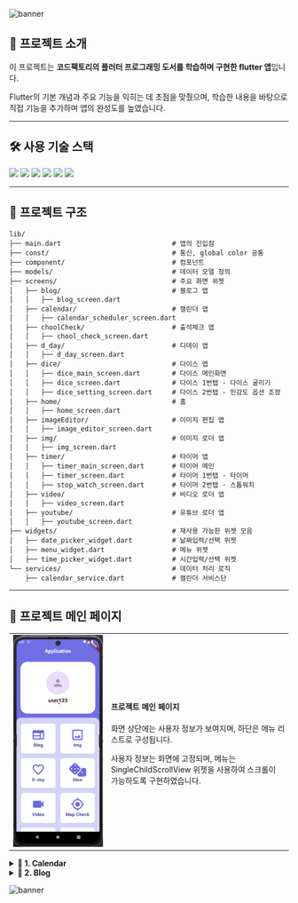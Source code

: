 ![banner](https://capsule-render.vercel.app/api?type=waving&color=0:fd947f,100:fa72e2&height=220&text=My%20Flutter%20Project&fontSize=50&fontColor=fff&section=header)

## 📌 프로젝트 소개
이 프로젝트는 **코드팩토리의 플러터 프로그래밍 도서를 학습하며 구현한 flutter 앱**입니다.

Flutter의 기본 개념과 주요 기능을 익히는 데 초점을 맞췄으며, 학습한 내용을 바탕으로 직접 기능을 추가하며 앱의 완성도를 높였습니다.

---

## 🛠 사용 기술 스택
<span>
<img src="https://img.shields.io/badge/dart-0175C2?style=flat&logo=dart&logoColor=white"/>
<img src="https://img.shields.io/badge/Flutter-02569B?style=flat&logo=flutter&logoColor=white"/>
<img src="https://img.shields.io/badge/Node.js-339933?style=flat&logo=nodedotjs&logoColor=white"/>
<img src="https://img.shields.io/badge/Json-000000?style=flat&logo=json&logoColor=white"/>
<img src="https://img.shields.io/badge/MySQL-4479A1?style=flat&logo=mysql&logoColor=white"/>
<img src="https://img.shields.io/badge/Spring%20boot-6DB33F?style=flat&logo=springboot&logoColor=white"/>
</span>

---
## 📂 프로젝트 구조
```
lib/
├── main.dart                            # 앱의 진입점
├── const/                               # 통신, global color 공통
├── component/                           # 컴포넌트
├── models/                              # 데이터 모델 정의
├── screens/                             # 주요 화면 위젯
│   ├── blog/                            # 블로그 앱
│   │   ├── blog_screen.dart             
│   ├── calendar/                        # 캘린더 앱
│   │   ├── calendar_scheduler_screen.dart
│   ├── choolCheck/                      # 출석체크 앱
│   │   ├── chool_check_screen.dart
│   ├── d_day/                           # 디데이 앱
│   │   ├── d_day_screen.dart
│   ├── dice/                            # 다이스 앱
│   │   ├── dice_main_screen.dart        # 다이스 메인화면
│   │   ├── dice_screen.dart             # 다이스 1번탭 - 다이스 굴리기
│   │   ├── dice_setting_screen.dart     # 다이스 2번탭 - 민감도 옵션 조정
│   ├── home/                            # 홈
│   │   ├── home_screen.dart
│   ├── imageEditor/                     # 이미지 편집 앱
│   │   ├── image_editor_screen.dart
│   ├── img/                             # 이미지 로더 앱
│   │   ├── img_screen.dart
│   ├── timer/                           # 타이머 앱
│   │   ├── timer_main_screen.dart       # 타이머 메인
│   │   ├── timer_screen.dart            # 타이머 1번탭 - 타이머
│   │   ├── stop_watch_screen.dart       # 타이머 2번탭 - 스톱워치
│   ├── video/                           # 비디오 로더 앱
│   │   ├── video_screen.dart      
│   ├── youtube/                         # 유튜브 로더 앱
│   │   ├── youtube_screen.dart    
├── widgets/                             # 재사용 가능한 위젯 모음
│   ├── date_picker_widget.dart          # 날짜입력/선택 위젯
│   ├── menu_widget.dart                 # 메뉴 위젯
│   ├── time_picker_widget.dart          # 시간입력/선택 위젯
└── services/                            # 데이터 처리 로직
    ├── calendar_service.dart            # 캘린더 서비스단
```


---
## 📂 프로젝트 메인 페이지
<table>
  <tr>
    <td width="35%" align="center">
      <img src="/asset/projectImg/main.png" alt="easyme" width="200">
    </td>
    <td width="65%">
      <h4>프로젝트 메인 페이지</h4>
      <p>화면 상단에는 사용자 정보가 보여지며, 하단은 메뉴 리스트로 구성됩니다.</p>
      <p>사용자 정보는 화면에 고정되며, 메뉴는 SingleChildScrollView 위젯을 사용하여 스크롤이 가능하도록 구현하였습니다.</p>
    </td>
  </tr>
</table>

<details> 
    <summary><b>📅 1. Calendar</b></summary>
    <table>
        <tr>
            <td width="35%" align="center">
              <img src="/asset/projectImg/blog.png" alt="calendar-app" width="200">
            </td>
            <td width="65%">
                <h4>📅 일정관리 앱</h4>
                <h5>✨ 주요 기능</h5>
                <p>MySQL 데이터베이스와 연동하여 CRUD 기능을 구현한 일정 관리 앱입니다.</p>
                <ul>
                <li>1️⃣ 달력 기반 일정 조회</li>
                <p>한 달 동안 등록된 일정이 있는 날짜는 빨간 원으로 표시됩니다.</p>
                <p> 날짜를 클릭하면 해당 날짜의 일정이 리스트로 나타납니다.</p>
                <li>2️⃣ CRUD (생성, 조회, 수정, 삭제)</li>
                <p>일정 추가: 일정 제목과 내용을 입력 후 저장하면 자동으로 해당 날짜에 추가됩니다.</p>
                <p>일정 조회: 선택한 날짜에 맞는 일정만 화면에 표시됩니다.</p>
                <p>일정 수정: 기존 일정을 클릭하여 내용을 수정할 수 있습니다.</p>
                <p>일정 삭제: 일정을 왼쪽으로 슬라이드하면 일정이 삭제됩니다. 
                &nbsp;&nbsp;&nbsp;&nbsp;&nbsp;&nbsp;&nbsp;&nbsp;&nbsp;&nbsp;&nbsp;&nbsp;&nbsp;&nbsp;&nbsp;&nbsp;&nbsp;&nbsp; 
                &nbsp;&nbsp;&nbsp;&nbsp;&nbsp;&nbsp;&nbsp;&nbsp;&nbsp;&nbsp;&nbsp;&nbsp;&nbsp;&nbsp;&nbsp;&nbsp;&nbsp;&nbsp; 
                </p>
                </ul>
            </td>
        </tr>
    </table>
</details>

<details> 
    <summary><b>📝 2. Blog</b></summary>
    <table>
        <tr>
            <td width="35%" align="center">
              <img src="/asset/projectImg/blog.png" alt="easyme" width="200">
            </td>
            <td width="65%">
                <h4>📝 블로그 웹 앱</h4>
                <h5>✨ 주요 기능</h5>
                <p>웹뷰 위젯을 사용하여 앱에서 웹브라우저의 기능을 구현하였습니다.</p>
                <p>AppBar : 웹뷰 컨트롤러를 사용하여 뒤로가기 버튼과 홈버튼을 구현하였습니다.</p>
                <p>WebView : 기본 url을 티스토리 블로그로 설정하여 해당 웹사이트를 화면에 보여주었습니다.
                &nbsp;&nbsp;&nbsp;&nbsp;&nbsp;&nbsp;&nbsp;&nbsp;&nbsp;&nbsp;&nbsp;&nbsp;&nbsp;&nbsp;&nbsp;&nbsp;&nbsp;&nbsp;
                &nbsp;&nbsp;&nbsp;&nbsp;&nbsp;&nbsp;&nbsp;&nbsp;&nbsp;&nbsp;&nbsp;&nbsp;&nbsp;&nbsp;&nbsp;&nbsp;&nbsp;&nbsp;
                </p>
            </td>
        </tr>
    </table>
</details>



![banner](https://capsule-render.vercel.app/api?type=waving&color=0:fd947f,100:fa72e2&height=220&section=footer)
